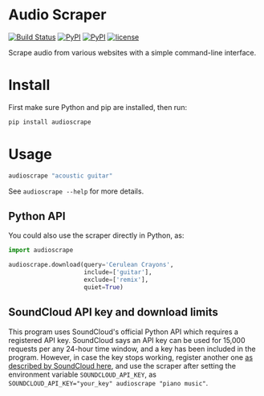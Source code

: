# Audio Scraper
[![Build Status](https://travis-ci.org/carlthome/audio-scraper.svg?branch=master)](https://travis-ci.org/carlthome/audio-scraper)
[![PyPI](https://img.shields.io/pypi/v/audioscrape.svg)](https://pypi.python.org/pypi/audioscrape)
[![PyPI](https://img.shields.io/pypi/pyversions/audioscrape.svg)](http://py3readiness.org/)
[![license](https://img.shields.io/github/license/mashape/apistatus.svg)](LICENSE)

Scrape audio from various websites with a simple command-line interface.

# Install
First make sure Python and pip are installed, then run:
```sh
pip install audioscrape
```

# Usage
```sh
audioscrape "acoustic guitar"
```

See `audioscrape --help` for more details.

## Python API
You could also use the scraper directly in Python, as:

```py
import audioscrape

audioscrape.download(query='Cerulean Crayons', 
                     include=['guitar'],
                     exclude=['remix'],
                     quiet=True)
```

## SoundCloud API key and download limits
This program uses SoundCloud's official Python API which requires a registered API key. SoundCloud says an API key can be used for 15,000 requests per any 24-hour time window, and a key has been included in the program. However, in case the key stops working, register another one [as described by SoundCloud here](https://github.com/soundcloud/soundcloud-python#basic-use), and use the scraper after setting the environment variable `SOUNDCLOUD_API_KEY`, as `SOUNDCLOUD_API_KEY="your_key" audioscrape "piano music"`.
